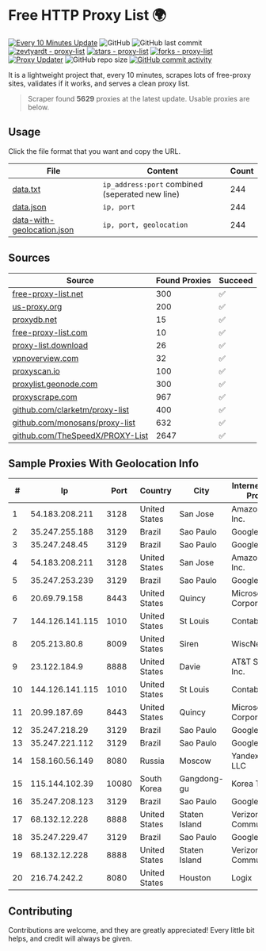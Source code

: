 
# Free HTTP Proxy List 🌍

[![Every 10 Minutes Update](https://github.com/mertguvencli/http-proxy-list/actions/workflows/main.yml/badge.svg?branch=main)](https://github.com/mertguvencli/http-proxy-list/actions/workflows/main.yml)
![GitHub](https://img.shields.io/github/license/mertguvencli/http-proxy-list)
![GitHub last commit](https://img.shields.io/github/last-commit/mertguvencli/http-proxy-list)
[![zevtyardt - proxy-list](https://img.shields.io/static/v1?label=zevtyardt&message=proxy-list&color=blue&logo=github)](https://github.com/zevtyardt/proxy-list "Go to GitHub repo")
[![stars - proxy-list](https://img.shields.io/github/stars/zevtyardt/proxy-list?style=social)](https://github.com/zevtyardt/proxy-list)
[![forks - proxy-list](https://img.shields.io/github/forks/zevtyardt/proxy-list?style=social)](https://github.com/zevtyardt/proxy-list)
[![Proxy Updater](https://github.com/zevtyardt/proxy-list/workflows/Proxy%20Updater/badge.svg)](https://github.com/zevtyardt/proxy-list/actions?query=workflow:"Proxy+Updater")
![GitHub repo size](https://img.shields.io/github/repo-size/zevtyardt/proxy-list)
[![GitHub commit activity](https://img.shields.io/github/commit-activity/m/zevtyardt/proxy-list?logo=commits)](https://github.com/zevtyardt/proxy-list/commits/main)

It is a lightweight project that, every 10 minutes, scrapes lots of free-proxy sites, validates if it works, and serves a clean proxy list.

> Scraper found **5629** proxies at the latest update. Usable proxies are below.

## Usage

Click the file format that you want and copy the URL.

|File|Content|Count|
|----|-------|-----|
|[data.txt](https://raw.githubusercontent.com/mertguvencli/http-proxy-list/main/proxy-list/data.txt)|`ip_address:port` combined (seperated new line)|244|
|[data.json](https://raw.githubusercontent.com/mertguvencli/http-proxy-list/main/proxy-list/data.json)|`ip, port`|244|
|[data-with-geolocation.json](https://raw.githubusercontent.com/mertguvencli/http-proxy-list/main/proxy-list/data-with-geolocation.json)|`ip, port, geolocation`|244|

## Sources

|Source|Found Proxies|Succeed|
|------|-------------|-------|
|[free-proxy-list.net](https://free-proxy-list.net)|300|✅|
|[us-proxy.org](https://www.us-proxy.org)|200|✅|
|[proxydb.net](http://proxydb.net)|15|✅|
|[free-proxy-list.com](https://free-proxy-list.com/?page=&port=&type%5B%5D=http&type%5B%5D=https&up_time=0&search=Search)|10|✅|
|[proxy-list.download](https://www.proxy-list.download/HTTP)|26|✅|
|[vpnoverview.com](https://vpnoverview.com/privacy/anonymous-browsing/free-proxy-servers)|32|✅|
|[proxyscan.io](https://www.proxyscan.io)|100|✅|
|[proxylist.geonode.com](https://proxylist.geonode.com/api/proxy-list?limit=300&page=1&sort_by=lastChecked&sort_type=desc&protocols=http,https)|300|✅|
|[proxyscrape.com](https://api.proxyscrape.com/v2/?request=displayproxies&protocol=http&timeout=10000&country=all&ssl=all&anonymity=all)|967|✅|
|[github.com/clarketm/proxy-list](https://raw.githubusercontent.com/clarketm/proxy-list/master/proxy-list-raw.txt)|400|✅|
|[github.com/monosans/proxy-list](https://raw.githubusercontent.com/monosans/proxy-list/main/proxies/http.txt)|632|✅|
|[github.com/TheSpeedX/PROXY-List](https://raw.githubusercontent.com/TheSpeedX/PROXY-List/master/http.txt)|2647|✅|


## Sample Proxies With Geolocation Info

|#|Ip|Port|Country|City|Internet Service Provider|
|-|--|----|-------|----|-------------------------|
|1|54.183.208.211|3128|United States|San Jose|Amazon.com, Inc.|
|2|35.247.255.188|3129|Brazil|Sao Paulo|Google LLC|
|3|35.247.248.45|3129|Brazil|Sao Paulo|Google LLC|
|4|54.183.208.211|3128|United States|San Jose|Amazon.com, Inc.|
|5|35.247.253.239|3129|Brazil|Sao Paulo|Google LLC|
|6|20.69.79.158|8443|United States|Quincy|Microsoft Corporation|
|7|144.126.141.115|1010|United States|St Louis|Contabo Inc.|
|8|205.213.80.8|8009|United States|Siren|WiscNet|
|9|23.122.184.9|8888|United States|Davie|AT&T Services, Inc.|
|10|144.126.141.115|1010|United States|St Louis|Contabo Inc.|
|11|20.99.187.69|8443|United States|Quincy|Microsoft Corporation|
|12|35.247.218.29|3129|Brazil|Sao Paulo|Google LLC|
|13|35.247.221.112|3129|Brazil|Sao Paulo|Google LLC|
|14|158.160.56.149|8080|Russia|Moscow|Yandex.Cloud LLC|
|15|115.144.102.39|10080|South Korea|Gangdong-gu|Korea Telecom|
|16|35.247.208.123|3129|Brazil|Sao Paulo|Google LLC|
|17|68.132.12.228|8888|United States|Staten Island|Verizon Communications|
|18|35.247.229.47|3129|Brazil|Sao Paulo|Google LLC|
|19|68.132.12.228|8888|United States|Staten Island|Verizon Communications|
|20|216.74.242.2|8080|United States|Houston|Logix|



## Contributing

Contributions are welcome, and they are greatly appreciated! Every
little bit helps, and credit will always be given.

